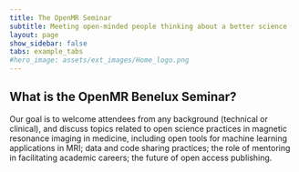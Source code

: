 ```yaml
---
title: The OpenMR Seminar
subtitle: Meeting open-minded people thinking about a better science
layout: page
show_sidebar: false
tabs: example_tabs
#hero_image: assets/ext_images/Home_logo.png
---
```


## What is the OpenMR Benelux Seminar?

Our goal is to welcome attendees from any background (technical or clinical), and discuss topics related to open science practices in magnetic resonance imaging in medicine, including open tools for machine learning applications in MRI; data and code sharing practices; the role of mentoring in facilitating academic careers; the future of open access publishing.